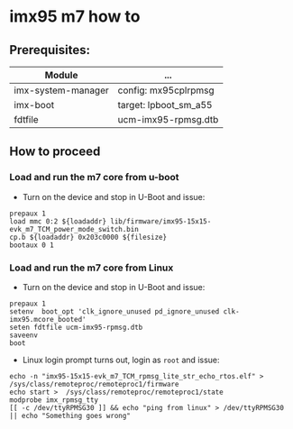 # imx95 m7 how to

## Prerequisites:

|Module| ... |
|---|---|
|imx-system-manager|config: mx95cplrpmsg|
|imx-boot|target: lpboot_sm_a55|
|fdtfile|ucm-imx95-rpmsg.dtb|

## How to proceed
### Load and run the m7 core from u-boot

* Turn on the device and stop in U-Boot and issue:
```
prepaux 1
load mmc 0:2 ${loadaddr} lib/firmware/imx95-15x15-evk_m7_TCM_power_mode_switch.bin
cp.b ${loadaddr} 0x203c0000 ${filesize}
bootaux 0 1
```

### Load and run the m7 core from Linux
* Turn on the device and stop in U-Boot and issue:
```
prepaux 1
setenv  boot_opt 'clk_ignore_unused pd_ignore_unused clk-imx95.mcore_booted'
seten fdtfile ucm-imx95-rpmsg.dtb
saveenv
boot
```
* Linux login prompt turns out, login as ``root`` and issue:
```
echo -n "imx95-15x15-evk_m7_TCM_rpmsg_lite_str_echo_rtos.elf" > /sys/class/remoteproc/remoteproc1/firmware
echo start >  /sys/class/remoteproc/remoteproc1/state
modprobe imx_rpmsg_tty
[[ -c /dev/ttyRPMSG30 ]] && echo "ping from linux" > /dev/ttyRPMSG30 || echo "Something goes wrong"
```
